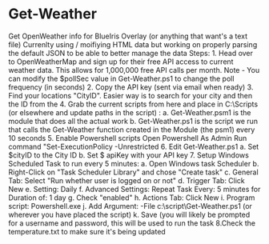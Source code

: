 # Get-Weather
Get OpenWeather info for BlueIris Overlay (or anything that want's a text file) 
Currenlty using / moifiying HTML data but working on properly parsing the default JSON to be able to better manage the data
Steps:
    1. Head over to OpenWeatherMap and sign up for their free API access to current weather data. This allows for 1,000,000 free API calls per month.
         Note - You can modify the $pollSec value in Get-Weather.ps1 to change the poll frequency (in seconds)
    2. Copy the API key (sent via email when ready)
    3. Find your locations "CityID". Easier way is to search for your city and then the ID from the 
    4. Grab the current scripts from here and place in C:\Scripts (or elsewhere and update paths in the script) :
        a. Get-Weather.psm1 is the module that does all the actual work
        b. Get-Weather.ps1 is the script we run that calls the Get-Weather function created in the Module (the psm1) every 10 seconds
    5. Enable Powershell scripts
       Open Powershell As Admin
       Run command "Set-ExecutionPolicy -Unrestricted
        6. Edit Get-Weather.ps1
           a. Set $cityID to the City ID 
           b. Set $ apiKey with your API key 
    7. Setup Windows Scheduled Task to run every 5 minutes:
           a. Open Windows task Scheduler
           b. Right-Click on "Task Scheduler Library" and chose "Create task"
           c. General Tab: Select "Run whether user is logged on or not"
           d. Trigger Tab: Click New
           e. Setting: Daily
           f. Advanced Settings: Repeat Task Every: 5 minutes for Duration of: 1 day
           g. Check "enabled"
           h. Actions Tab: Click New
           i. Program script: Powershell.exe
           j. Add Argument: -File c:\script\Get-Weather.ps1 (or wherever you have placed the script)
           k. Save (you will likely be prompted for a username and password, this will be used to run the task
    8.Check the temperature.txt to make sure it's being updated
